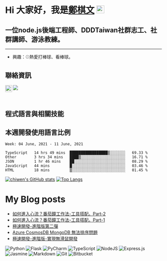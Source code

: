 # Hi 大家好，我是[鄭棋文](https://blog.chiwencheng.com) <img src="https://media.giphy.com/media/hvRJCLFzcasrR4ia7z/giphy.gif" width="25px">


## 一位node.js後端工程師、DDDTaiwan社群志工、社群講師、游泳教練。
---
- 興趣：⚾️熱愛打棒球、看棒球。

## 聯絡資訊
<a href="https://twitter.com/stevencheng71">
  <img align="left" alt="Steven Cheng | Twitter" width="22px" src="https://raw.githubusercontent.com/peterthehan/peterthehan/master/assets/twitter.svg" />
</a>


![](https://visitor-badge.glitch.me/badge?page_id=steven130169.steven130169)

<br />

## 程式語言與相關技能


## 本週開發使用語言比例
<!--START_SECTION:waka-->
```text
Week: 04 June, 2021 - 11 June, 2021

TypeScript   14 hrs 49 mins  █████████████████▒░░░░░░░   69.33 % 
Other        3 hrs 34 mins   ████▒░░░░░░░░░░░░░░░░░░░░   16.71 % 
JSON         1 hr 46 mins    ██░░░░░░░░░░░░░░░░░░░░░░░   08.29 % 
JavaScript   44 mins         █░░░░░░░░░░░░░░░░░░░░░░░░   03.46 % 
HTML         18 mins         ▒░░░░░░░░░░░░░░░░░░░░░░░░   01.45 % 
```
<!--END_SECTION:waka-->

[![chiwen's GitHub stats](https://github-readme-stats.vercel.app/api?username=steven130169)](https://github.com/anuraghazra/github-readme-stats)
[![Top Langs](https://github-readme-stats.vercel.app/api/top-langs/?username=steven130169&hide=jupyter&layout=compact)](https://github.com/anuraghazra/github-readme-stats)


# My Blog posts
<!-- BLOG-POST-LIST:START -->
- [如何進入心流？番茄鐘工作法-工具搭配。Part-2](https://blog.chiwencheng.com/the-flow-part2/)
- [如何進入心流？番茄鐘工作法-工具搭配。Part-1](https://blog.chiwencheng.com/the-flow-part1/)
- [極速開發-進階版第二彈](https://blog.chiwencheng.com/ji-su-kai-fa-jin-jie-ban-di-er-dan/)
- [Azure CosmosDB MongoDB 無法排序問題](https://blog.chiwencheng.com/azure-cosmosdb-zhu-yi-shi-xiang/)
- [極速開發-進階版-實現無滑鼠開發](https://blog.chiwencheng.com/fast-develop-advanced/)
<!-- BLOG-POST-LIST:END -->

<img alt="Python" src="https://img.shields.io/badge/python-%2314354C.svg?style=for-the-badge&logo=python&logoColor=white"/>
<img alt="Flask" src="https://img.shields.io/badge/flask-%23000.svg?style=for-the-badge&logo=flask&logoColor=white"/>
<img alt="PyCharm" src="https://img.shields.io/badge/pycharm-143?style=for-the-badge&logo=pycharm&logoColor=black&color=black&labelColor=green"/>


<img alt="TypeScript" src="https://img.shields.io/badge/typescript-%23007ACC.svg?style=for-the-badge&logo=typescript&logoColor=white"/>
<img alt="NodeJS" src="https://img.shields.io/badge/node.js-%2343853D.svg?style=for-the-badge&logo=node-dot-js&logoColor=white"/>
<img alt="Express.js" src="https://img.shields.io/badge/express.js-%23404d59.svg?style=for-the-badge&logo=express&logoColor=%2361DAFB"/>
<img alt="Jasmine" src="https://img.shields.io/badge/jasmine-%238A4182.svg?style=for-the-badge&logo=jasmine&logoColor=white" />


<img alt="Markdown" src="https://img.shields.io/badge/markdown-%23000000.svg?style=for-the-badge&logo=markdown&logoColor=white"/>

<img alt="Git" src="https://img.shields.io/badge/git-%23F05033.svg?style=for-the-badge&logo=git&logoColor=white"/>
<img alt="Bitbucket" src="https://img.shields.io/badge/bitbucket-%230047B3.svg?style=for-the-badge&logo=bitbucket&logoColor=white"/>


